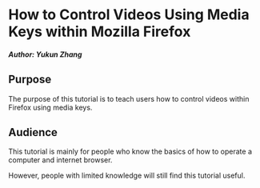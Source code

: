 # How to Control Videos Using Media Keys within Mozilla Firefox
##### Author: Yukun Zhang
## Purpose
The purpose of this tutorial is to teach users how to control videos within Firefox using media keys.
## Audience
This tutorial is mainly for people who know the basics of how to operate a computer and internet browser. 

However, people with limited knowledge will still find this tutorial useful. 
